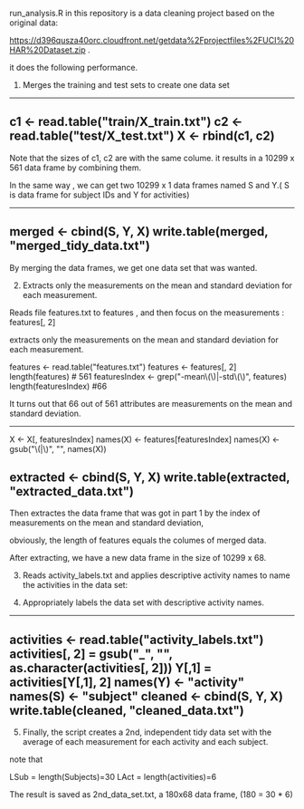 
run_analysis.R in this repository is a data cleaning project based on the original data: 

https://d396qusza40orc.cloudfront.net/getdata%2Fprojectfiles%2FUCI%20HAR%20Dataset.zip . 

it does the following performance.

1. Merges the training and test sets to create one data set

------------------------------------------
c1 <- read.table("train/X_train.txt")
c2 <- read.table("test/X_test.txt")
X <- rbind(c1, c2)
------------------------------------------

Note that the sizes of c1, c2 are with the same colume. it results in a 10299 x 561 data frame by combining them.

In the same way , we can get two 10299 x 1 data frames named S and Y.( S is data frame for subject IDs and Y for activities)

-------------------------------------------
merged <- cbind(S, Y, X)
write.table(merged, "merged_tidy_data.txt")
-------------------------------------------

By merging the data frames, we get one data set that was wanted.


2. Extracts only the measurements on the mean and standard deviation for each measurement. 

Reads file features.txt to features , and then focus on the measurements : features[, 2]

extracts only the measurements on the mean and standard deviation for each measurement.

features <- read.table("features.txt")
features <- features[, 2]
length(features) # 561
featuresIndex <- grep("-mean\\(\\)|-std\\(\\)", features)
length(featuresIndex) #66

It turns out that 66 out of 561 attributes are measurements on the mean and standard deviation.

--------------------------------------------
X <- X[, featuresIndex]
names(X) <- features[featuresIndex]
names(X) <- gsub("\\(|\\)", "", names(X))

extracted <- cbind(S, Y, X)
write.table(extracted, "extracted_data.txt")
---------------------------------------------

Then extractes the data frame that was got in part 1 by the index of measurements on the mean and standard deviation,

obviously, the length of features equals the columes of merged data.

After extracting, we have a new data frame in the size of 10299 x 68.


3. Reads activity_labels.txt and applies descriptive activity names to name the activities in the data set:

4. Appropriately labels the data set with descriptive activity names.

----------------------------------------
activities <- read.table("activity_labels.txt")
activities[, 2] = gsub("_", "", as.character(activities[, 2]))
Y[,1] = activities[Y[,1], 2]
names(Y) <- "activity"
names(S) <- "subject"
cleaned <- cbind(S, Y, X)
write.table(cleaned, "cleaned_data.txt")
-----------------------------------------


5. Finally, the script creates a 2nd, independent tidy data set with the average of each measurement for each activity
and each subject.

note that

LSub = length(Subjects)=30
LAct = length(activities)=6

The result is saved as 2nd_data_set.txt, a 180x68 data frame, (180 = 30 * 6)

